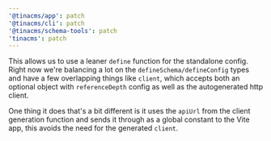 ```yaml
---
'@tinacms/app': patch
'@tinacms/cli': patch
'@tinacms/schema-tools': patch
'tinacms': patch
---
```


This allows us to use a leaner `define` function for the standalone config. Right now we're balancing a lot on the `defineSchema/defineConfig` types and have a few overlapping things like `client`, which accepts both an optional object with `referenceDepth` config as well as the autogenerated http client.

One thing it does that's a bit different is it uses the `apiUrl` from the client generation function and sends it through as a global constant to the Vite app, this avoids the need for the generated `client`.
